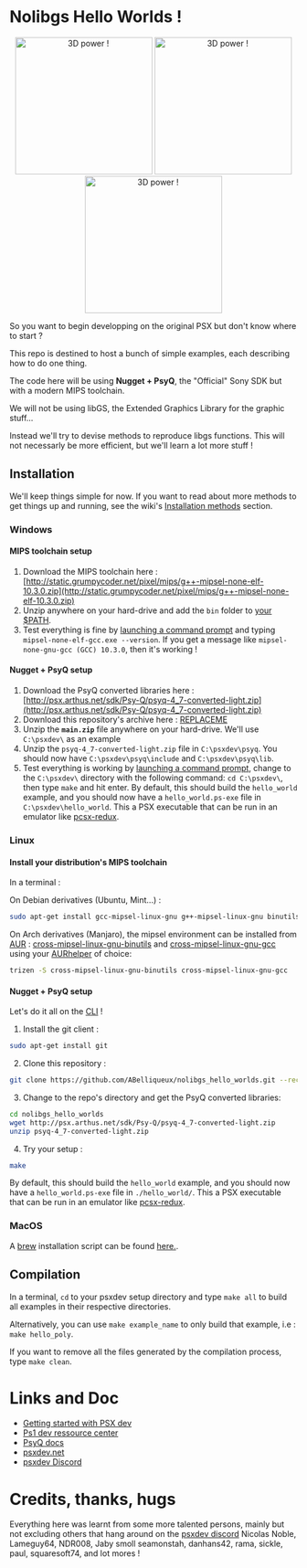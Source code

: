 # Nolibgs Hello Worlds !

<p align="center">

<img height="240px" src="http://wiki.arthus.net/assets/cube.gif" alt="3D power !">

<img height="240px" src="http://wiki.arthus.net/assets/polyfun.jpg" alt="3D power !">

<img height="240px" src="http://wiki.arthus.net/assets/hello_gt.jpg" alt="3D power !">

</p>

So you want to begin developping on the original PSX but don't know where to start ?  

This repo is destined to host a bunch of simple examples, each describing how to do one thing.  

The code here will be using **Nugget + PsyQ**, the "Official" Sony SDK but with a modern MIPS toolchain.  

We will not be using libGS, the Extended Graphics Library for the graphic stuff...  

Instead we'll try to devise methods to reproduce libgs functions. This will not necessarly be more efficient, but we'll learn
a lot more stuff !  

## Installation

We'll keep things simple for now. If you want to read about more methods to get things up and running, see the wiki's [Installation methods](https://github.com/ABelliqueux/nolibgs_hello_worlds/wiki/Installation-methods) section. 

### Windows

#### MIPS toolchain setup
1. Download the MIPS toolchain here : [http://static.grumpycoder.net/pixel/mips/g++-mipsel-none-elf-10.3.0.zip](http://static.grumpycoder.net/pixel/mips/g++-mipsel-none-elf-10.3.0.zip)
2. Unzip anywhere on your hard-drive and add the `bin` folder to [your $PATH](https://stackoverflow.com/questions/44272416/how-to-add-a-folder-to-path-environment-variable-in-windows-10-with-screensho#44272417).
3. Test everything is fine by [launching a command prompt](https://www.lifewire.com/how-to-open-command-prompt-2618089) and typing `mipsel-none-elf-gcc.exe --version`. If you get a message like `mipsel-none-gnu-gcc (GCC) 10.3.0`, then it's working !

#### Nugget + PsyQ setup
1. Download the PsyQ converted libraries here : [http://psx.arthus.net/sdk/Psy-Q/psyq-4_7-converted-light.zip](http://psx.arthus.net/sdk/Psy-Q/psyq-4_7-converted-light.zip)  
2. Download this repository's archive here    : [REPLACEME](REPLACEME)
3. Unzip the **`main.zip`** file anywhere on your hard-drive. We'll use `C:\psxdev\` as an example
4. Unzip the `psyq-4_7-converted-light.zip` file in `C:\psxdev\psyq`. You should now have `C:\psxdev\psyq\include` and `C:\psxdev\psyq\lib`.
5. Test everything is working by [launching a command prompt](https://www.lifewire.com/how-to-open-command-prompt-2618089), change to the `C:\psxdev\` directory with the following command: `cd C:\psxdev\`, then type `make` and hit enter. By default, this should build the `hello_world` example, and you should now have a `hello_world.ps-exe` file in `C:\psxdev\hello_world`. This a PSX executable that can be run in an emulator like [pcsx-redux](https://github.com/grumpycoders/pcsx-redux/).

### Linux 

#### Install your distribution's MIPS toolchain

In a terminal :

On Debian derivatives (Ubuntu, Mint...) :
```bash
sudo apt-get install gcc-mipsel-linux-gnu g++-mipsel-linux-gnu binutils-mipsel-linux-gnu
```
On Arch derivatives (Manjaro), the mipsel environment can be installed from [AUR](https://wiki.archlinux.org/index.php/Aur) : [cross-mipsel-linux-gnu-binutils](https://aur.archlinux.org/packages/cross-mipsel-linux-gnu-binutils/) and [cross-mipsel-linux-gnu-gcc](https://aur.archlinux.org/packages/cross-mipsel-linux-gnu-gcc/) using your [AURhelper](https://wiki.archlinux.org/index.php/AUR_helpers) of choice:
```bash
trizen -S cross-mipsel-linux-gnu-binutils cross-mipsel-linux-gnu-gcc
```
#### Nugget + PsyQ setup

Let's do it all on the [CLI](https://en.wikipedia.org/wiki/Command-line_interface) !

 1. Install the git client :
```bash
sudo apt-get install git
```
 2. Clone this repository :
```bash
git clone https://github.com/ABelliqueux/nolibgs_hello_worlds.git --recursive
```
 3. Change to the repo's directory and get the PsyQ converted libraries:
```bash
cd nolibgs_hello_worlds
wget http://psx.arthus.net/sdk/Psy-Q/psyq-4_7-converted-light.zip
unzip psyq-4_7-converted-light.zip
```
 4. Try your setup :
```bash
make
```
By default, this should build the `hello_world` example, and you should now have a `hello_world.ps-exe` file in `./hello_world/`. This a PSX executable that can be run in an emulator like [pcsx-redux](https://github.com/grumpycoders/pcsx-redux/).

### MacOS

A [brew](https://brew.sh/) installation script can be found [here.](https://github.com/grumpycoders/pcsx-redux#macos).  

## Compilation

In a terminal, `cd` to your psxdev setup directory and type `make all` to build all examples in their respective directories.  

Alternatively, you can use `make example_name` to only build that example, i.e : `make hello_poly`.  

If you want to remove all the files generated by the compilation process, type `make clean`.  

# Links and Doc
  
  * [Getting started with PSX dev](https://psx.arthus.net/starting.html)
  * [Ps1 dev ressource center](https://ps1.consoledev.net/)
  * [PsyQ docs](http://psx.arthus.net/sdk/Psy-Q/DOCS/)
  * [psxdev.net](http://psxdev.net/)
  * [psxdev Discord](https://discord.com/invite/N2mmwp)

# Credits, thanks, hugs

Everything here was learnt from some more talented persons, mainly but not excluding others that hang around on the [psxdev discord](https://discord.com/channels/642647820683444236/642848627823345684)
Nicolas Noble, Lameguy64, NDR008, Jaby smoll seamonstah, danhans42, rama, sickle, paul, squaresoft74, and lot mores !
